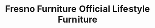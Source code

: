 ---
title: "Fresno Furniture Official Lifestyle Furniture"
url: /fresno/fresno-furniture-official-lifestyle-furniture/
shop: furniture
---